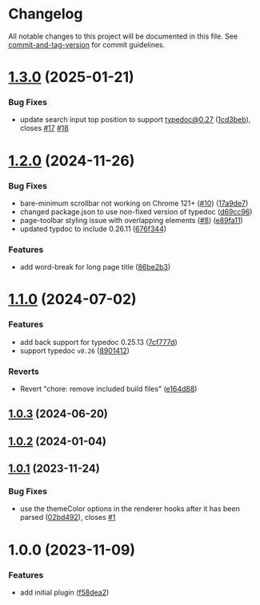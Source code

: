 # Changelog

All notable changes to this project will be documented in this file. See [commit-and-tag-version](https://github.com/absolute-version/commit-and-tag-version) for commit guidelines.

# [1.3.0](https://github.com/dmnsgn/typedoc-material-theme/compare/v1.2.0...v1.3.0) (2025-01-21)


### Bug Fixes

* update search input top position to support typedoc@0.27 ([1cd3beb](https://github.com/dmnsgn/typedoc-material-theme/commit/1cd3beb77bdc31a8558f4e156bce5c074759a004)), closes [#17](https://github.com/dmnsgn/typedoc-material-theme/issues/17) [#18](https://github.com/dmnsgn/typedoc-material-theme/issues/18)



# [1.2.0](https://github.com/dmnsgn/typedoc-material-theme/compare/v1.1.0...v1.2.0) (2024-11-26)


### Bug Fixes

* bare-minimum scrollbar not working on Chrome 121+ ([#10](https://github.com/dmnsgn/typedoc-material-theme/issues/10)) ([17a9de7](https://github.com/dmnsgn/typedoc-material-theme/commit/17a9de7b26983d3b55b9fd32fe31afe4046dae5b))
* changed package.json to use non-fixed version of typedoc ([d69cc96](https://github.com/dmnsgn/typedoc-material-theme/commit/d69cc96b9b7af21bddc10d84a314f2d87bf94303))
* page-toolbar styling issue with overlapping elements ([#8](https://github.com/dmnsgn/typedoc-material-theme/issues/8)) ([e89fa11](https://github.com/dmnsgn/typedoc-material-theme/commit/e89fa11609ac22cc45a88d9904b93f9173a5105c))
* updated typdoc to include 0.26.11 ([676f344](https://github.com/dmnsgn/typedoc-material-theme/commit/676f3441ccae31cf1a9fb2abff5fbf654dccbca5))


### Features

* add word-break for long page title ([86be2b3](https://github.com/dmnsgn/typedoc-material-theme/commit/86be2b3352c053b34fa6c229332abb0bfdd12302))



# [1.1.0](https://github.com/dmnsgn/typedoc-material-theme/compare/v1.0.3...v1.1.0) (2024-07-02)


### Features

* add back support for typedoc 0.25.13 ([7cf777d](https://github.com/dmnsgn/typedoc-material-theme/commit/7cf777dab57a71d79fda2470bfb0f3a61e688819))
* support typedoc `v0.26` ([8901412](https://github.com/dmnsgn/typedoc-material-theme/commit/8901412f676bfe22b5252e7722b09a0879b78e8e))


### Reverts

* Revert "chore: remove included build files" ([e164d88](https://github.com/dmnsgn/typedoc-material-theme/commit/e164d88d54455d98514832201ab1ae8bf6b759ac))



## [1.0.3](https://github.com/dmnsgn/typedoc-material-theme/compare/v1.0.2...v1.0.3) (2024-06-20)



## [1.0.2](https://github.com/dmnsgn/typedoc-material-theme/compare/v1.0.1...v1.0.2) (2024-01-04)



## [1.0.1](https://github.com/dmnsgn/typedoc-material-theme/compare/v1.0.0...v1.0.1) (2023-11-24)


### Bug Fixes

* use the themeColor options in the renderer hooks after it has been parsed ([02bd492](https://github.com/dmnsgn/typedoc-material-theme/commit/02bd49245cb4b26fe053052fb80fbea1d07d3f37)), closes [#1](https://github.com/dmnsgn/typedoc-material-theme/issues/1)



# 1.0.0 (2023-11-09)


### Features

* add initial plugin ([f58dea2](https://github.com/dmnsgn/typedoc-material-theme/commit/f58dea26e785d7b19971539d78b8d19f7f336281))
